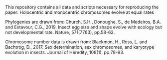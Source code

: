 This repository contains all data and scripts necessary for reproducing the paper: Holocentric and monocentric chromosomes evolve at equal rates

Phylogenies are drawn from:
Church, S.H., Donoughe, S., de Medeiros, B.A. and Extavour, C.G., 2019. Insect egg size and shape evolve with ecology but not developmental rate. Nature, 571(7763), pp.58-62.

Chromosome number data is drawn from:
Blackmon, H., Ross, L. and Bachtrog, D., 2017. Sex determination, sex chromosomes, and karyotype evolution in insects. Journal of Heredity, 108(1), pp.78-93.
